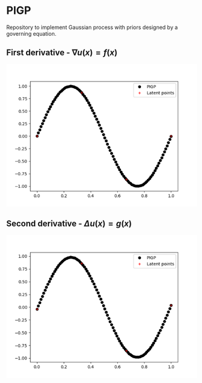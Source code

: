 # PIGP
Repository to implement Gaussian process with priors designed by a governing equation.

## First derivative - $\nabla u(x) = f(x)$
![Gradient](https://github.com/KislayaRavi/pigp/blob/main/figures/1st_derivative.png)          

## Second derivative - $\Delta u(x) = g(x)$
![Laplacian](https://github.com/KislayaRavi/pigp/blob/main/figures/2nd_derivative.png)
